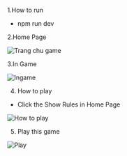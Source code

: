 1.How to run 
- npm run dev
  
2.Home Page

   ![Trang chu game](https://github.com/user-attachments/assets/ff0c63de-19f3-4d32-bc73-7d210c091bc7)

3.In Game 

![Ingame](https://github.com/user-attachments/assets/ff4e3e55-8cc0-4174-a8de-b28964ac42a4)

4. How to play
- Click the Show Rules in Home Page
  
![How to play](https://github.com/user-attachments/assets/8f6bbe5c-a443-4ebc-8731-24f99a0289d7)

5. Play this game

![Play](https://github.com/user-attachments/assets/481366a3-9fce-44cf-a9e3-968d88854e87)
